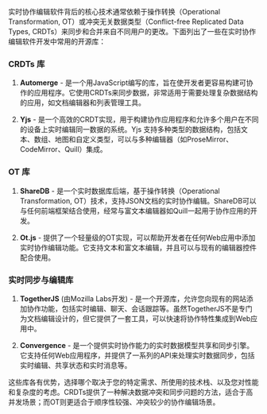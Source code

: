 实时协作编辑软件背后的核心技术通常依赖于操作转换（Operational Transformation, OT）或冲突无关数据类型（Conflict-free Replicated Data Types, CRDTs）来同步和合并来自不同用户的更改。下面列出了一些在实时协作编辑软件开发中常用的开源库：

### CRDTs 库

1. **Automerge** - 是一个用JavaScript编写的库，旨在使开发者更容易构建可协作的应用程序。它使用CRDTs来同步数据，非常适用于需要处理复杂数据结构的应用，如文档编辑器和列表管理工具。
   
2. **Yjs** - 是一个高效的CRDT实现，用于构建协作应用程序和允许多个用户在不同的设备上实时编辑同一数据的系统。Yjs 支持多种类型的数据结构，包括文本、数组、地图和自定义类型，可以与多种编辑器（如ProseMirror、CodeMirror、Quill）集成。

### OT 库

1. **ShareDB** - 是一个实时数据库后端，基于操作转换（Operational Transformation, OT）技术，支持JSON文档的实时协作编辑。ShareDB可以与任何前端框架结合使用，经常与富文本编辑器如Quill一起用于协作应用的开发。

2. **Ot.js** - 提供了一个轻量级的OT实现，可以帮助开发者在任何Web应用中添加实时协作编辑功能。它支持文本和富文本编辑，并且可以与现有的编辑器控件配合使用。

### 实时同步与编辑库

1. **TogetherJS** (由Mozilla Labs开发) - 是一个开源库，允许您向现有的网站添加协作功能，包括实时编辑、聊天、会话跟踪等。虽然TogetherJS不是专门为文档编辑设计的，但它提供了一套工具，可以快速将协作特性集成到Web应用中。

2. **Convergence** - 是一个提供实时协作能力的实时数据模型共享和同步引擎。它支持任何Web应用程序，并提供了一系列的API来处理实时数据同步，包括实时编辑、共享状态和实时消息等。

这些库各有优势，选择哪个取决于您的特定需求、所使用的技术栈、以及您对性能和复杂度的考虑。CRDTs提供了一种解决数据冲突和同步问题的方法，适合于高并发场景；而OT则更适合于顺序性较强、冲突较少的协作编辑场景。 
